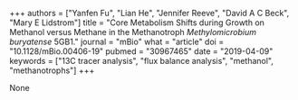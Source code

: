 +++
authors = ["Yanfen Fu", "Lian He", "Jennifer Reeve", "David A C Beck", "Mary E Lidstrom"]
title = "Core Metabolism Shifts during Growth on Methanol versus Methane in the Methanotroph <i>Methylomicrobium buryatense</i> 5GB1."
journal = "mBio"
what = "article"
doi = "10.1128/mBio.00406-19"
pubmed = "30967465"
date = "2019-04-09"
keywords = ["13C tracer analysis", "flux balance analysis", "methanol", "methanotrophs"]
+++

None